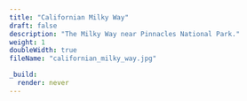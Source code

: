 ```yaml
---
title: "Californian Milky Way"
draft: false
description: "The Milky Way near Pinnacles National Park."
weight: 1
doubleWidth: true
fileName: "californian_milky_way.jpg"

_build:
  render: never
---
```

